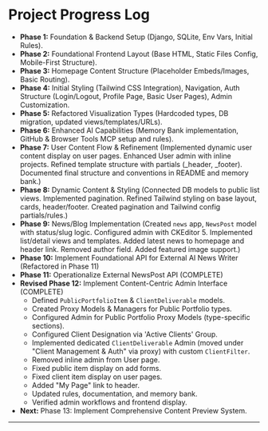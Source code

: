 # Project Progress Log

*   **Phase 1:** Foundation & Backend Setup (Django, SQLite, Env Vars, Initial Rules).
*   **Phase 2:** Foundational Frontend Layout (Base HTML, Static Files Config, Mobile-First Structure).
*   **Phase 3:** Homepage Content Structure (Placeholder Embeds/Images, Basic Routing).
*   **Phase 4:** Initial Styling (Tailwind CSS Integration), Navigation, Auth Structure (Login/Logout, Profile Page, Basic User Pages), Admin Customization.
*   **Phase 5:** Refactored Visualization Types (Hardcoded types, DB migration, updated views/templates/URLs).
*   **Phase 6:** Enhanced AI Capabilities (Memory Bank implementation, GitHub & Browser Tools MCP setup and rules).
*   **Phase 7:** User Content Flow & Refinement (Implemented dynamic user content display on user pages. Enhanced User admin with inline projects. Refined template structure with partials (_header, _footer). Documented final structure and conventions in README and memory bank.)
*   **Phase 8:** Dynamic Content & Styling (Connected DB models to public list views. Implemented pagination. Refined Tailwind styling on base layout, cards, header/footer. Created pagination and Tailwind config partials/rules.)
*   **Phase 9:** News/Blog Implementation (Created `news` app, `NewsPost` model with status/slug logic. Configured admin with CKEditor 5. Implemented list/detail views and templates. Added latest news to homepage and header link. Removed author field. Added featured image support.)
*   **Phase 10:** Implement Foundational API for External AI News Writer (Refactored in Phase 11)
*   **Phase 11:** Operationalize External NewsPost API (COMPLETE)
*   **Revised Phase 12:** Implement Content-Centric Admin Interface (COMPLETE)
    *   Defined `PublicPortfolioItem` & `ClientDeliverable` models.
    *   Created Proxy Models & Managers for Public Portfolio types.
    *   Configured Admin for Public Portfolio Proxy Models (type-specific sections).
    *   Configured Client Designation via 'Active Clients' Group.
    *   Implemented dedicated `ClientDeliverable` Admin (moved under "Client Management & Auth" via proxy) with custom `ClientFilter`.
    *   Removed inline admin from User page.
    *   Fixed public item display on add forms.
    *   Fixed client item display on user pages.
    *   Added "My Page" link to header.
    *   Updated rules, documentation, and memory bank.
    *   Verified admin workflows and frontend display.
*   **Next:** Phase 13: Implement Comprehensive Content Preview System.

--- 